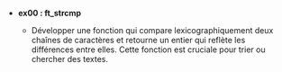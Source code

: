 - **ex00 : ft_strcmp**
  
  - Développer une fonction qui compare lexicographiquement deux chaînes de caractères et retourne un entier qui reflète les différences entre elles. Cette fonction est cruciale pour trier ou chercher des textes.

